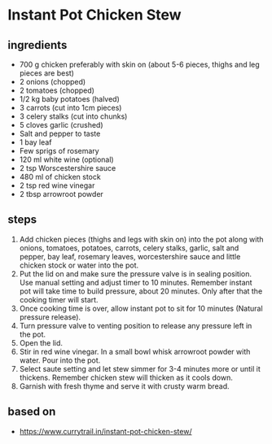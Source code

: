 # Instant Pot Chicken Stew

## ingredients

- 700 g chicken preferably with skin on (about 5-6 pieces, thighs and leg pieces are best)
- 2 onions (chopped)
- 2 tomatoes (chopped)
- 1/2 kg baby potatoes (halved)
- 3 carrots (cut into 1cm pieces)
- 3 celery stalks (cut into chunks)
- 5 cloves garlic (crushed)
- Salt and pepper to taste
- 1 bay leaf
- Few sprigs of rosemary
- 120 ml white wine (optional)
- 2 tsp Worscestershire sauce
- 480 ml of chicken stock
- 2 tsp red wine vinegar
- 2 tbsp arrowroot powder

## steps

1. Add chicken pieces (thighs and legs with skin on) into the pot along with onions, tomatoes, potatoes, carrots, celery stalks, garlic, salt and pepper, bay leaf, rosemary leaves, worcestershire sauce and little chicken stock or water into the pot.
2. Put the lid on and make sure the pressure valve is in sealing position. Use manual setting and adjust timer to 10 minutes. Remember instant pot will take time to build pressure, about 20 minutes. Only after that the cooking timer will start.
3. Once cooking time is over, allow instant pot to sit for 10 minutes (Natural pressure release).
4. Turn pressure valve to venting position to release any pressure left in the pot.
5. Open the lid.
6. Stir in red wine vinegar. In a small bowl whisk arrowroot powder with water. Pour into the pot.
7. Select saute setting and let stew simmer for 3-4 minutes more or until it thickens. Remember chicken stew will thicken as it cools down.
8. Garnish with fresh thyme and serve it with crusty warm bread.

## based on

- https://www.currytrail.in/instant-pot-chicken-stew/
